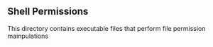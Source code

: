 ## Shell Permissions

This directory contains executable files that perform file permission mainpulations
